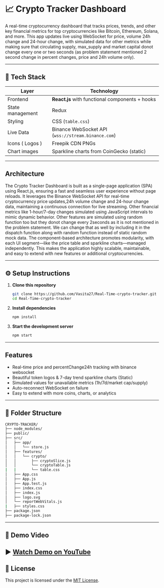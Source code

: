 # 📈 Crypto Tracker Dashboard

A real-time cryptocurrency dashboard that tracks prices, trends, and other key financial metrics for top cryptocurrencies like Bitcoin, Ethereum, Solana, and more. This app updates live using WebSocket for price, volume 24h change and 24-hour change, with simulated data for other metrics while making sure that circulating supply, max_supply and market capital donot change every one or two seconds (as problem statement mentioned 2 second change in percent changes, price and 24h volume only).

---

## 🔧 Tech Stack

| Layer             | Technology                                          |
|------------------|------------------------------------------------------|
| Frontend         | **React.js** with functional components + hooks     |
| State management  | Redux |
| Styling          | CSS (`table.css`)                           |
| Live Data        | Binance WebSocket API (`wss://stream.binance.com`)  |
| Icons ( Logos )    | Freepik CDN PNGs                        |
| Chart images          | Sparkline charts from CoinGecko  (static)                   |


---

## Architecture  
The Crypto Tracker Dashboard is built as a single-page application (SPA) using React.js, ensuring a fast and seamless user experience without page reloads. It leverages the Binance WebSocket API for real-time cryptocurrency price updates,24h volume change and 24-hour change data, maintaining a continuous connection for live streaming. Other financial metrics like 1-hour/7-day changes simulated using JavaScript intervals to mimic dynamic behavior. Other features are simulated using random function too but they donot change every 2seconds as it is not mentioned in the problem statement. We can change that as well by including it in the dispatch function along with random function instead of static random mock data. The component-based architecture promotes modularity, with each UI segment—like the price table and sparkline charts—managed independently. This makes the application highly scalable, maintainable, and easy to extend with new features or additional cryptocurrencies.

---

## ⚙️ Setup Instructions

1. **Clone this repository**
   ```bash
   git clone https://github.com/Vasita27/Real-Time-crypto-tracker.git
   cd Real-Time-crypto-tracker
   ```
2. **Install dependencies**
   ```bash
   npm install
   ```
3. **Start the development server**
   ```bash
   npm start
   ```
---

##  Features
-  Real-time price and percentChange24h tracking with binance websocket
- Beautiful token logos & 7-day trend sparkline charts (Static)
-  Simulated values for unavailable metrics (1h/7d/market cap/supply)
- Auto-reconnect WebSocket on failure
-  Easy to extend with more coins, charts, or analytics

---

## 📁 Folder Structure

```bash
CRYPTO-TRACKER/
├── node_modules/
├── public/
├── src/
│   ├── app/
│   │   └── store.js
│   ├── features/
│   │   └── crypto/
│   │       ├── cryptoSlice.js
│   │       └── cryptoTable.js
|   |       └── table.css 
│   ├── App.css
│   ├── App.js
│   ├── App.test.js
│   ├── index.css
│   ├── index.js
│   ├── logo.svg
│   └── reportWebVitals.js
|   ├── styles.css
├── package.json
├── package-lock.json
```

---
## 🎥 Demo Video  
▶️ [Watch Demo on YouTube](https://youtu.be/UBA3lV7wdSI) 
---
## 📄 License  
This project is licensed under the [MIT License](https://opensource.org/licenses/MIT).


